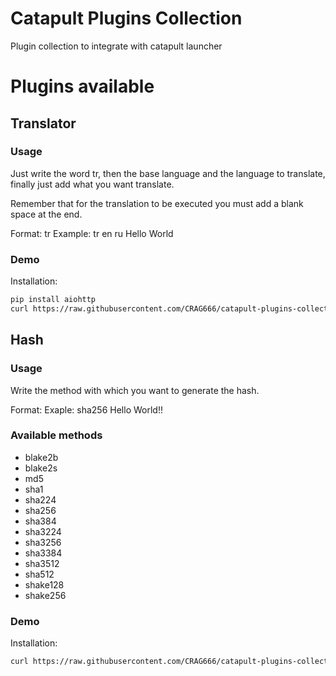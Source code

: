 # Catapult Plugins Collection

Plugin collection to integrate with catapult launcher

# Plugins available

## Translator

### Usage

Just write the word tr, then the base language and the
language to translate, finally just add what you want translate.

Remember that for the translation to be executed you must add a blank space at the end.

Format: tr <source language> <target language> <Text to translate>
Example: tr en ru Hello World

### Demo

Installation:

```bash
pip install aiohttp
curl https://raw.githubusercontent.com/CRAG666/catapult-plugins-collection/main/plugins/translator.py --output ~/.local/share/catapult/plugins/translator.py
```

## Hash

### Usage

Write the method with which you want to generate the hash.

Format: <method> <text>
Exaple: sha256 Hello World!!

### Available methods

 * blake2b
 * blake2s
 * md5
 * sha1
 * sha224
 * sha256
 * sha384
 * sha3224
 * sha3256
 * sha3384
 * sha3512
 * sha512
 * shake128
 * shake256

### Demo

Installation:

```bash
curl https://raw.githubusercontent.com/CRAG666/catapult-plugins-collection/main/plugins/hash.py --output ~/.local/share/catapult/plugins/hash.py
```
